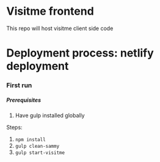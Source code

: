 # Visitme frontend

This repo will host visitme client side code

# Deployment process: netlify  deployment

### First run
##### Prerequisites
1. Have gulp installed globally 

Steps:
1. `npm install`
2. `gulp clean-sammy`
3. `gulp start-visitme`